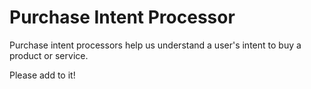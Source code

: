 # Purchase Intent Processor

Purchase intent processors help us understand a user's intent to buy a product or service.

Please add to it!
